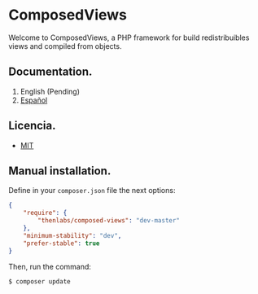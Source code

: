 
# ComposedViews

Welcome to ComposedViews, a PHP framework for build redistribuibles views and compiled from objects.

## Documentation.

1. English (Pending)
2. [Español](http://thenlabs.org/docs/composed-views/master/es/index.html)

## Licencia.

- [MIT](https://es.wikipedia.org/wiki/Licencia_MIT)

## Manual installation.

Define in your `composer.json` file the next options:

```JSON
{
    "require": {
        "thenlabs/composed-views": "dev-master"
    },
    "minimum-stability": "dev",
    "prefer-stable": true
}
```

Then, run the command:

    $ composer update

